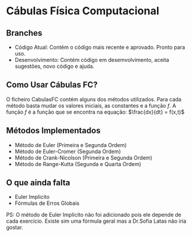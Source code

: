 # Cábulas Física Computacional

## Branches
- Código Atual:
      Contém o código mais recente e aprovado. Pronto para uso.
- Desenvolvimento:
      Contém código em desemvolvimento, aceita sugestões, novo código e ajuda. 

## Como Usar Cábulas FC?
O ficheiro CabulasFC contém alguns dos métodos utilizados. Para cada método basta mudar os valores iniciais, as constantes e a função $f$. A função $f$ é a função que se encontra na equação: $\frac{dx}{dt} = f(x,t)$

## Métodos Implementados

- Método de Euler (Primeira e Segunda Ordem)
- Método de Euler-Cromer (Segunda Ordem)
- Método de Crank-Nicolson (Primeira e Segunda Ordem)
- Método de Range-Kutta (Segunda e Quarta Ordem)

## O que ainda falta
- Euler Implicito
- Fórmulas de Erros Globais

PS: O método de Euler Implicito não foi adicionado pois ele depende de cada exercicio. Existe sim uma fórmula geral mas a Dr.Sofia Latas não iria gostar.
